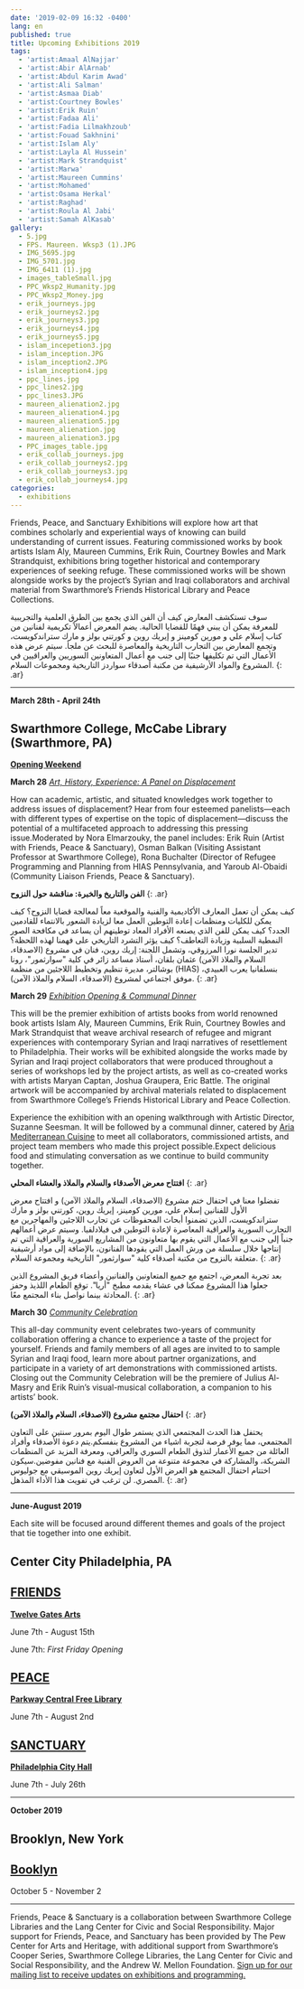 ```yaml
---
date: '2019-02-09 16:32 -0400'
lang: en
published: true
title: Upcoming Exhibitions 2019
tags:
  - 'artist:Amaal AlNajjar'
  - 'artist:Abir AlArnab'
  - 'artist:Abdul Karim Awad'
  - 'artist:Ali Salman'
  - 'artist:Asmaa Diab'
  - 'artist:Courtney Bowles'
  - 'artist:Erik Ruin'
  - 'artist:Fadaa Ali'
  - 'artist:Fadia Lilmakhzoub'
  - 'artist:Fouad Sakhnini'
  - 'artist:Islam Aly'
  - 'artist:Layla Al Hussein'
  - 'artist:Mark Strandquist'
  - 'artist:Marwa'
  - 'artist:Maureen Cummins'
  - 'artist:Mohamed'
  - 'artist:Osama Herkal'
  - 'artist:Raghad'
  - 'artist:Roula Al Jabi'
  - 'artist:Samah AlKasab'
gallery:
  - 5.jpg
  - FPS. Maureen. Wksp3 (1).JPG
  - IMG_5695.jpg
  - IMG_5701.jpg
  - IMG_6411 (1).jpg
  - images_tableSmall.jpg
  - PPC_Wksp2_Humanity.jpg
  - PPC_Wksp2_Money.jpg
  - erik_journeys.jpg
  - erik_journeys2.jpg
  - erik_journeys3.jpg
  - erik_journeys4.jpg
  - erik_journeys5.jpg
  - islam_incepetion3.jpg
  - islam_inception.JPG
  - islam_inception2.JPG
  - islam_inception4.jpg
  - ppc_lines.jpg
  - ppc_lines2.jpg
  - ppc_lines3.JPG
  - maureen_alienation2.jpg
  - maureen_alienation4.jpg
  - maureen_alienation5.jpg
  - maureen_alienation.jpg
  - maureen_alienation3.jpg
  - PPC_images_table.jpg
  - erik_collab_journeys.jpg
  - erik_collab_journeys2.jpg
  - erik_collab_journeys3.jpg
  - erik_collab_journeys4.jpg
categories:
  - exhibitions
---
```

Friends, Peace, and Sanctuary Exhibitions will explore how art that combines scholarly and experiential ways of knowing can build understanding of current issues. Featuring commissioned works by book artists Islam Aly, Maureen Cummins, Erik Ruin, Courtney Bowles and Mark Strandquist, exhibitions bring together historical and contemporary experiences of seeking refuge. These commissioned works will be shown alongside works by the project’s Syrian and Iraqi collaborators and archival material from Swarthmore’s Friends Historical Library and Peace Collections.

سوف تستكشف المعارض كيف أن الفن الذي يجمع بين الطرق العلمية والتجريبية للمعرفة يمكن أن يبني فهمًا للقضايا الحالية. يضم المعرض أعمالاً تكريمية لفنانين من كتاب إسلام علي و مورين كومينز و إيريك روين و كورتني بولز و مارك ستراندكويست، وتجمع المعارض بين التجارب التاريخية والمعاصرة للبحث عن ملجأ. سيتم عرض هذه الأعمال التي تم تكليفها جنبًا إلى جنب مع أعمال المتعاونين السوريين والعراقيين في المشروع والمواد الأرشيفية من مكتبة أصدقاء سواردز التاريخية ومجموعات السلام.
{: .ar}

<hr/>

**March 28th - April 24th**

## **Swarthmore College, McCabe Library (Swarthmore, PA)**


**[Opening Weekend](https://www.swarthmore.edu/cooper-series/friends-peace-and-sanctuary)**

**March 28**
[_Art, History, Experience: A Panel on Displacement_](https://www.facebook.com/events/541753682896910/)

How can academic, artistic, and situated knowledges work together to address issues of displacement? Hear from four esteemed panelists—each with different types of expertise on the topic of displacement—discuss the potential of a multifaceted approach to addressing this pressing issue.Moderated by Nora Elmarzouky, the panel includes: Erik Ruin (Artist with Friends, Peace & Sanctuary), Osman Balkan (Visiting Assistant Professor at Swarthmore College), Rona Buchalter (Director of Refugee Programming and Planning from HIAS Pennsylvania, and Yaroub Al-Obaidi (Community Liaison Friends, Peace & Sanctuary).

**الفن والتاريخ والخبرة: مناقشة حول النزوح**
{: .ar}

كيف يمكن أن تعمل المعارف الأكاديمية والفنية والموقعية معاً لمعالجة قضايا النزوح؟ كيف يمكن للكليات ومنظمات إعادة التوطين العمل معا لزيادة الشعور بالانتماء للقادمين الجدد؟ كيف يمكن للفن الذي يصنعه الأفراد المعاد توطينهم أن يساعد في مكافحة الصور النمطية السلبية وزيادة التعاطف؟ كيف يؤثر التشرد التاريخي على فهمنا لهذه اللحظة؟ تدير الجلسة نورا المرزوقي، وتشمل اللجنة: إريك روين، فنان في مشروع (الاصدقاء، السلام والملاذ الآمن) عثمان بلقان، أستاذ مساعد زائر في كلية "سوارثمور"، رونا بوشالتر، مديرة تنظيم وتخطيط اللاجئين من منظمة (HIAS) بنسلفانيا يعرب العبيدي، موفق اجتماعي لمشروع (الاصدقاء، السلام والملاذ الآمن). 
{: .ar}


**March 29**
[_Exhibition Opening & Communal Dinner_](https://www.facebook.com/events/296067711049125/)

This will be the premier exhibition of artists books from world renowned book artists Islam Aly, Maureen Cummins, Erik Ruin, Courtney Bowles and Mark Strandquist that weave archival research of refugee and migrant experiences with contemporary Syrian and Iraqi narratives of resettlement to Philadelphia. Their works will be exhibited alongside the works made by Syrian and Iraqi project collaborators that were produced throughout a series of workshops led by the project artists, as well as co-created works with artists Maryan Captan, Joshua Graupera, Eric Battle. The original artwork will be accompanied by archival materials related to displacement from Swarthmore College’s Friends Historical Library and Peace Collection.

Experience the exhibition with an opening walkthrough with Artistic Director, Suzanne Seesman. It will be followed by a communal dinner, catered by [Aria Mediterranean Cuisine](http://www.aria610.com/) to meet all collaborators, commissioned artists, and project team members who made this project possible.Expect delicious food and stimulating conversation as we continue to build community together.

 
**افتتاح معرض الأصدقاء والسلام والملاذ والعشاء المحلي**
{: .ar}

تفضلوا معنا في احتفال ختم مشروع (الاصدقاء، السلام والملاذ الآمن) و افتتاح معرض الأول للفنانين إسلام علي، مورين كومينز، إيريك روين، كورتني بولز و مارك ستراندكويست، الذين تضمنوا أبحاث المحفوظات عن تجارب اللاجئين والمهاجرين مع التجارب السورية والعراقية المعاصرة لإعادة التوطين في فيلادلفيا. وسيتم عرض أعمالهم جنباً إلى جنب مع الأعمال التي يقوم بها متعاونون من المشاريع السورية والعراقية التي تم إنتاجها خلال سلسلة من ورش العمل التي يقودها الفنانون، بالإضافة إلى مواد أرشيفية متعلقة بالنزوح من مكتبة أصدقاء كلية "سوارثمور" التاريخية ومجموعة السلام.
{: .ar}

بعد تجربة المعرض، اجتمع مع جميع المتعاونين والفنانين وأعضاء فريق المشروع الذين جعلوا هذا المشروع ممكنا في عشاء يقدمه مطبخ "أريا". توقع الطعام اللذيذ وحفز المحادثة بينما نواصل بناء المجتمع معًا.
{: .ar}


**March 30**
[_Community Celebration_](https://www.facebook.com/events/956984508023821/)

This all-day community event celebrates two-years of community collaboration offering a chance to experience a taste of the project for yourself. Friends and family members of all ages are invited to to sample Syrian and Iraqi food, learn more about partner organizations, and participate in a variety of art demonstrations with commissioned artists. Closing out the Community Celebration will be the premiere of Julius Al-Masry and Erik Ruin’s visual-musical collaboration, a companion to his artists’ book. 

 **احتفال مجتمع مشروع (الاصدقاء، السلام والملاذ الآمن)**
{: .ar}

 يحتفل هذا الحدث المجتمعي الذي يستمر طوال اليوم بمرور سنتين على التعاون المجتمعي، مما يوفر فرصة لتجربة اشياء من المشروع بنفسكم.يتم دعوة الأصدقاء وأفراد العائلة من جميع الأعمار لتذوق الطعام السوري والعراقي، ومعرفة المزيد عن المنظمات الشريكة، والمشاركة في مجموعة متنوعة من العروض الفنية مع فنانين مفوضين.سيكون اختتام احتفال المجتمع هو العرض الأول لتعاون إيريك روين الموسيقي مع جوليوس المصري. لن ترغب في تفويت هذا الأداء المذهل.
{: .ar}

<hr/>

**June-August 2019**

Each site will be focused around different themes and goals of the project that tie together into one exhibit.

## **Center City Philadelphia, PA**


## [FRIENDS](http://fps.swarthmore.edu/exhibitions/friends/)

**[Twelve Gates Arts](http://www.twelvegatesarts.org/)**

June 7th - August 15th

June 7th: _First Friday Opening_ 



## [PEACE](http://fps.swarthmore.edu/exhibitions/peace/)

**[Parkway Central Free Library](http://www.freelibrary.org/)**

June 7th - August 2nd




## [SANCTUARY](http://fps.swarthmore.edu/exhibitions/sanctuary/)

**[Philadelphia City Hall](http://creativephl.org/exhibitions/)**

June 7th - July 26th


<hr/>

**October 2019**

## **Brooklyn, New York**

## **[Booklyn](https://booklyn.org/)**

October 5 - November 2



<hr/>

Friends, Peace & Sanctuary is a collaboration between Swarthmore College Libraries and the Lang Center for Civic and Social Responsibility. Major support for Friends, Peace, and Sanctuary has been provided by The Pew Center for Arts and Heritage, with additional support from Swarthmore’s Cooper Series, Swarthmore College Libraries, the Lang Center for Civic and Social Responsibility, and the Andrew W. Mellon Foundation. [Sign up for our mailing list to receive updates on exhibitions and programming.](https://swarthmore.us17.list-manage.com/subscribe?u=9f8984ff586acfa1617f69c6e&id=c599b670ce)
